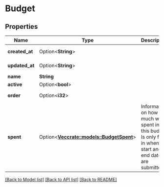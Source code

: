 # Budget

## Properties

Name | Type | Description | Notes
------------ | ------------- | ------------- | -------------
**created_at** | Option<**String**> |  | [optional][readonly]
**updated_at** | Option<**String**> |  | [optional][readonly]
**name** | **String** |  | 
**active** | Option<**bool**> |  | [optional]
**order** | Option<**i32**> |  | [optional][readonly]
**spent** | Option<[**Vec<crate::models::BudgetSpent>**](BudgetSpent.md)> | Information on how much was spent in this budget. Is only filled in when the start and end date are submitted. | [optional][readonly]

[[Back to Model list]](../README.md#documentation-for-models) [[Back to API list]](../README.md#documentation-for-api-endpoints) [[Back to README]](../README.md)


